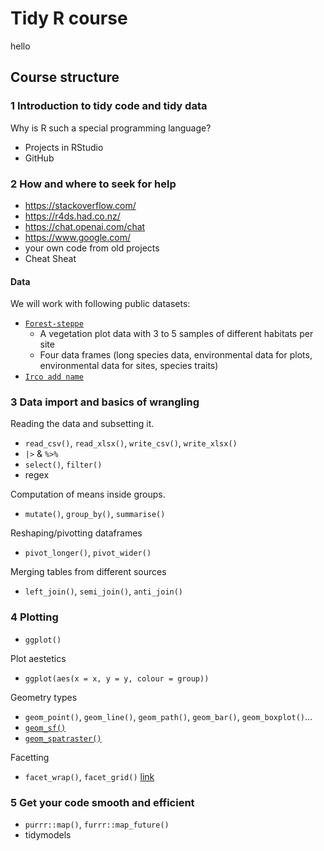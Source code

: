 # Tidy R course
hello

## Course structure

### 1 Introduction to tidy code and tidy data
Why is R such a special programming language?

* Projects in RStudio
* GitHub

### 2 How and where to seek for help

* https://stackoverflow.com/
* https://r4ds.had.co.nz/
* https://chat.openai.com/chat
* https://www.google.com/
* your own code from old projects
* Cheat Sheat

#### Data

We will work with following public datasets:
- [`Forest-steppe`](https://zenodo.org/record/4783984#.ZCrK5fZByUk)
  - A vegetation plot data with 3 to 5 samples of different habitats per site
  - Four data frames (long species data, environmental data for plots, environmental data for sites, species traits)
- [`Irco add name`](https://and.path)

### 3 Data import and basics of wrangling

Reading the data and subsetting it.
* `read_csv()`, `read_xlsx()`, `write_csv()`, `write_xlsx()`
* `|>` & `%>%`
* `select()`, `filter()`
* regex

Computation of means inside groups.
* `mutate()`, `group_by()`, `summarise()`

Reshaping/pivotting dataframes
* `pivot_longer()`, `pivot_wider()`

Merging tables from different sources
* `left_join()`, `semi_join()`, `anti_join()`

### 4 Plotting

* `ggplot()`

Plot aestetics
* `ggplot(aes(x = x, y = y, colour = group))`

Geometry types
* `geom_point()`, `geom_line()`, `geom_path()`, `geom_bar()`, `geom_boxplot()`...
* [`geom_sf()`](https://ggplot2.tidyverse.org/reference/ggsf.html)
* [`geom_spatraster()`](https://dieghernan.github.io/tidyterra/reference/geom_spatraster.html)

Facetting
* `facet_wrap()`, `facet_grid()` [link](http://zevross.com/blog/2019/04/02/easy-multi-panel-plots-in-r-using-facet_wrap-and-facet_grid-from-ggplot2/)

### 5 Get your code smooth and efficient

* `purrr::map()`, `furrr::map_future()`
* tidymodels
